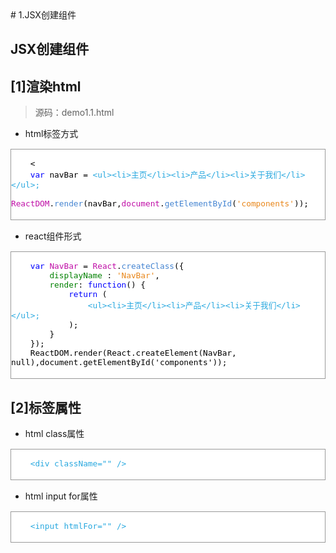<html>
    <head>
         <style type="text/css">
            .code-block{background-color:#fff;color:#000;border:solid 1px #999;font-size:15px;}
            .keyword{color:blue;}
            .obj{color:#BF0DA6;}
            .prop{color:green;}
            .method{color:#4484D1}
            .str{color:#E88518}
            .tag{color:#28A8DF;}
        </style>
    </head>
</html>
# 1.JSX创建组件

## JSX创建组件

## [1]渲染html
>源码：demo1.1.html

- html标签方式

<pre class="code-block">
<code>
    <
    <span class="keyword">var</span> navBar = <span class="tag">&lt;ul&gt;&lt;li&gt;主页&lt;/li&gt;&lt;li&gt;产品&lt;/li&gt;&lt;li&gt;关于我们&lt;/li&gt;&lt;/ul&gt;;</span>
    <span class="obj">ReactDOM</span>.<span class="method">render</span>(navBar,<span class="obj">document</span>.<span class="method">getElementById</span>(<span class="str">'components'</span>));
</code>
</pre>

- react组件形式

<pre class="code-block">
<code>
    <span class="keyword">var</span> <span class="obj">NavBar</span> = <span class="obj">React</span>.<span class="method">createClass</span>({
        <span class="prop">displayName</span> :<span class="str"> 'NavBar'</span>,
        <span class="prop">render</span>: <span class="keyword">function</span>() {
            <span class="keyword">return</span> (
                <span class="tag">&lt;ul&gt;&lt;li&gt;主页&lt;/li&gt;&lt;li&gt;产品&lt;/li&gt;&lt;li&gt;关于我们&lt;/li&gt;&lt;/ul&gt;;</span>
            );
        }
    });
    ReactDOM.render(React.createElement(NavBar, null),document.getElementById('components'));
</code>
</pre>

## [2]标签属性

- html class属性

<pre class="code-block">
<code>
    <span class="tag">&lt;div className="" /&gt;</span>
</code>
</pre>

- html input for属性

<pre class="code-block">
<code>
    <span class="tag">&lt;input htmlFor="" /&gt;</span>
</code>
</pre>


